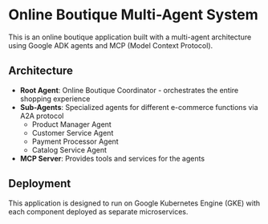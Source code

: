 # Online Boutique Multi-Agent System

This is an online boutique application built with a multi-agent architecture using Google ADK agents and MCP (Model Context Protocol).

## Architecture

- **Root Agent**: Online Boutique Coordinator - orchestrates the entire shopping experience
- **Sub-Agents**: Specialized agents for different e-commerce functions via A2A protocol
  - Product Manager Agent
  - Customer Service Agent  
  - Payment Processor Agent
  - Catalog Service Agent
- **MCP Server**: Provides tools and services for the agents

## Deployment

This application is designed to run on Google Kubernetes Engine (GKE) with each component deployed as separate microservices.
